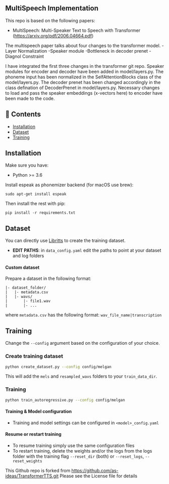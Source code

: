 ## MultiSpeech Implementation

This repo is based on the following papers:
- MultiSpeech: Multi-Speaker Text to Speech with Transformer (https://arxiv.org/pdf/2006.04664.pdf)

The multispeech paper talks about four changes to the transformer model.
-Layer Normalization
-Speaker module
-Bottleneck in decoder prenet
-Diagnol Constraint

I have integrated the first three changes in the transformer git repo. Speaker modules for encoder and decoder have been added in model/layers.py. The phoneme input has been normalized in the SelfAttentionBlocks class of the model/layers.py. The decoder prenet has been changed accordingly in the class defination of DecoderPrenet in model/layers.py. Necessary changes to load and pass the speaker embeddings (x-vectors here) to encoder have been made to the code. 

## 📖 Contents
- [Installation](#installation)
- [Dataset](#dataset)
- [Training](#training)

## Installation

Make sure you have:

* Python >= 3.6

Install espeak as phonemizer backend (for macOS use brew):
```
sudo apt-get install espeak
```

Then install the rest with pip:
```
pip install -r requirements.txt
```


## Dataset
You can directly use [Libritts](https://research.google/tools/datasets/libri-tts/) to create the training dataset.


* **EDIT PATHS**: in `data_config.yaml` edit the paths to point at your dataset and log folders

#### Custom dataset
Prepare a dataset in the following format:
```
|- dataset_folder/
|   |- metadata.csv
|   |- wavs/
|       |- file1.wav
|       |- ...
```
where `metadata.csv` has the following format:
``` wav_file_name|transcription ```

## Training
Change the ```--config``` argument based on the configuration of your choice.
### Create training dataset
```bash
python create_dataset.py --config config/melgan
```
This will add the `mels` and `resampled_wavs` folders to your `train_data_dir`.
### Training
```bash
python train_autoregressive.py --config config/melgan
```

#### Training & Model configuration
- Training and model settings can be configured in `<model>_config.yaml`

#### Resume or restart training
- To resume training simply use the same configuration files
- To restart training, delete the weights and/or the logs from the logs folder with the training flag `--reset_dir` (both) or `--reset_logs`, `--reset_weights`



This Github repo is forked from https://github.com/as-ideas/TransformerTTS.git
Please see the License file for details 
